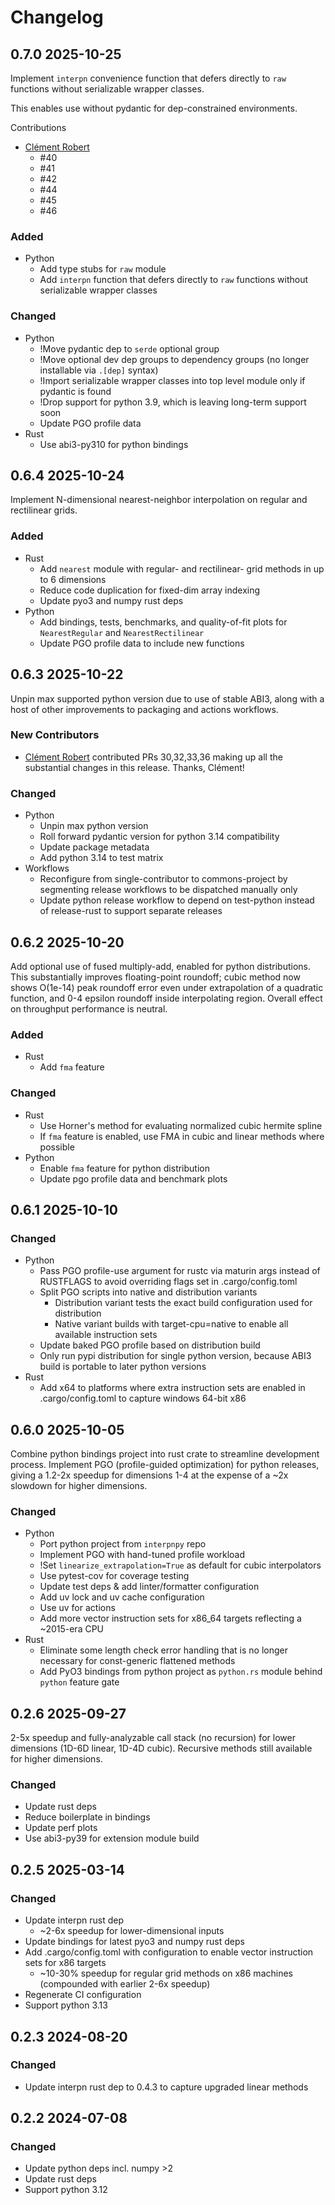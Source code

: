 # Changelog

## 0.7.0 2025-10-25

Implement `interpn` convenience function that defers directly
to `raw` functions without serializable wrapper classes.

This enables use without pydantic for dep-constrained environments.

Contributions
* [Clément Robert](https://github.com/neutrinoceros)
  * #40
  * #41
  * #42
  * #44
  * #45
  * #46

### Added

* Python
  * Add type stubs for `raw` module
  * Add `interpn` function that defers directly to `raw` functions without serializable wrapper classes

### Changed

* Python
  * !Move pydantic dep to `serde` optional group
  * !Move optional dev dep groups to dependency groups (no longer installable via `.[dep]` syntax)
  * !Import serializable wrapper classes into top level module only if pydantic is found
  * !Drop support for python 3.9, which is leaving long-term support soon
  * Update PGO profile data
* Rust
  * Use abi3-py310 for python bindings

## 0.6.4 2025-10-24

Implement N-dimensional nearest-neighbor interpolation on regular and rectilinear grids.

### Added

* Rust
  * Add `nearest` module with regular- and rectilinear- grid methods in up to 6 dimensions
  * Reduce code duplication for fixed-dim array indexing
  * Update pyo3 and numpy rust deps
* Python
  * Add bindings, tests, benchmarks, and quality-of-fit plots for `NearestRegular` and `NearestRectilinear`
  * Update PGO profile data to include new functions

## 0.6.3 2025-10-22

Unpin max supported python version due to use of stable ABI3,
along with a host of other improvements to packaging and actions workflows.

### New Contributors

* [Clément Robert](https://github.com/neutrinoceros) contributed PRs 30,32,33,36 making up all the substantial changes in this release. Thanks, Clément!

### Changed

* Python
  * Unpin max python version
  * Roll forward pydantic version for python 3.14 compatibility
  * Update package metadata
  * Add python 3.14 to test matrix
* Workflows
  * Reconfigure from single-contributor to commons-project by segmenting release workflows to be dispatched manually only
  * Update python release workflow to depend on test-python instead of release-rust to support separate releases

## 0.6.2 2025-10-20

Add optional use of fused multiply-add, enabled for python distributions.
This substantially improves floating-point roundoff; cubic method now shows
O(1e-14) peak roundoff error even under extrapolation of a quadratic function,
and 0-4 epsilon roundoff inside interpolating region.
Overall effect on throughput performance is neutral.

### Added

* Rust
  * Add `fma` feature

### Changed

* Rust
  * Use Horner's method for evaluating normalized cubic hermite spline
  * If `fma` feature is enabled, use FMA in cubic and linear methods where possible
* Python
  * Enable `fma` feature for python distribution
  * Update pgo profile data and benchmark plots

## 0.6.1 2025-10-10

### Changed

* Python
  * Pass PGO profile-use argument for rustc via maturin args instead of RUSTFLAGS to avoid overriding flags set in .cargo/config.toml
  * Split PGO scripts into native and distribution variants
    * Distribution variant tests the exact build configuration used for distribution
    * Native variant builds with target-cpu=native to enable all available instruction sets
  * Update baked PGO profile based on distribution build
  * Only run pypi distribution for single python version, because ABI3 build is portable to later python versions
* Rust
  * Add x64 to platforms where extra instruction sets are enabled in .cargo/config.toml to capture windows 64-bit x86

## 0.6.0 2025-10-05

Combine python bindings project into rust crate to streamline development process.
Implement PGO (profile-guided optimization) for python releases, giving a 1.2-2x speedup for
dimensions 1-4 at the expense of a ~2x slowdown for higher dimensions.

### Changed

* Python
  * Port python project from `interpnpy` repo
  * Implement PGO with hand-tuned profile workload
  * !Set `linearize_extrapolation=True` as default for cubic interpolators
  * Use pytest-cov for coverage testing
  * Update test deps & add linter/formatter configuration
  * Add uv lock and uv cache configuration
  * Use uv for actions
  * Add more vector instruction sets for x86_64 targets reflecting a ~2015-era CPU
* Rust
  * Eliminate some length check error handling that is no longer necessary for const-generic flattened methods
  * Add PyO3 bindings from python project as `python.rs` module behind `python` feature gate

## 0.2.6 2025-09-27

2-5x speedup and fully-analyzable call stack (no recursion) for lower dimensions
(1D-6D linear, 1D-4D cubic). Recursive methods still available for higher dimensions.

### Changed

* Update rust deps
* Reduce boilerplate in bindings
* Update perf plots
* Use abi3-py39 for extension module build

## 0.2.5 2025-03-14

### Changed

* Update interpn rust dep
  * ~2-6x speedup for lower-dimensional inputs
* Update bindings for latest pyo3 and numpy rust deps
* Add .cargo/config.toml with configuration to enable vector instruction sets for x86 targets
  * ~10-30% speedup for regular grid methods on x86 machines (compounded with earlier 2-6x speedup)
* Regenerate CI configuration
* Support python 3.13

## 0.2.3 2024-08-20

### Changed

* Update interpn rust dep to 0.4.3 to capture upgraded linear methods

## 0.2.2 2024-07-08

### Changed

* Update python deps incl. numpy >2
* Update rust deps
* Support python 3.12
